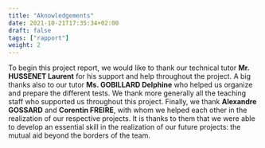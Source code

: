 ```yaml
---
title: "Aknowledgements"
date: 2021-10-21T17:35:34+02:00
draft: false
tags: ["rapport"]
weight: 2
---
```


To begin this project report, we would like to thank our technical tutor **Mr. HUSSENET Laurent** for his support and help throughout the project.
A big thanks also to our tutor **Ms. GOBILLARD Delphine** who helped us organize and prepare the different tests.
We thank more generally all the teaching staff who supported us throughout this project.
Finally, we thank **Alexandre GOSSARD** and **Corentin FREIRE**, with whom we helped each other in the realization of our respective projects. It is thanks to them that we were able to develop an essential skill in the realization of our future projects: the mutual aid beyond the borders of the team.

